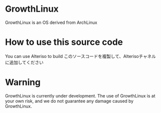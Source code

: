 # GrowthLinux
GrowthLinux is an OS derived from ArchLinux
# How to use this source code
You can use Alteriso to build
このソースコードを複製して、Alterisoチャネルに追加してください
# Warning
GrowthLinux is currently under development. The use of GrowthLinux is at your own risk, and we do not guarantee any damage caused by GrowthLinux.
